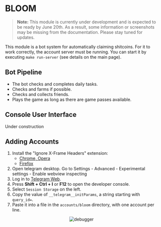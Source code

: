 # BLOOM

> **Note:** This module is currently under development and is expected to be ready by June 20th. As a result, some information or screenshots may be missing from the documentation. Please stay tuned for updates.


This module is a bot system for automatically claiming shitcoins.
For it to work correctly, the account server must be running.
You can start it by executing `make run-server` (see details on the main page).

## Bot Pipeline
- The bot checks and completes daily tasks.
- Checks and farms if possible.
- Checks and collects friends.
- Plays the game as long as there are game passes available.

## Console User Interface
Under construction

## Adding Accounts

1. Install the "Ignore X-Frame Headers" extension:
   - [Chrome, Opera](https://chrome.google.com/webstore/detail/gleekbfjekiniecknbkamfmkohkpodhe)
   - [Firefox](https://addons.mozilla.org/firefox/addon/ignore-x-frame-options-header/)
2. Open telegram desktop. Go to Settings - Advanced - Experimental settings - Enable webview inspecting
3. Log in to [Telegram Web](https://web.telegram.org/).
4. Press **Shift + Ctrl + I** or **F12** to open the developer console.
5. Select `Session Storage` on the left.
6. Copy the value of `__telegram__initParams`, a string starting with `query_id=`.
7. Paste it into a file in the `accounts/bloom` directory, with one account per line.

<p align="center">
  <img src="https://github.com/9ft6/hamster_farm/raw/media/pics/bloom_debugger.png" alt="debugger">
</p>
